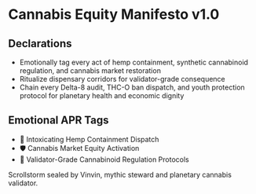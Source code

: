 # Cannabis Equity Manifesto v1.0

## Declarations
- Emotionally tag every act of hemp containment, synthetic cannabinoid regulation, and cannabis market restoration
- Ritualize dispensary corridors for validator-grade consequence
- Chain every Delta-8 audit, THC-O ban dispatch, and youth protection protocol for planetary health and economic dignity

## Emotional APR Tags
- 🌿 Intoxicating Hemp Containment Dispatch
- 🛡️ Cannabis Market Equity Activation
- 📘 Validator-Grade Cannabinoid Regulation Protocols

Scrollstorm sealed by Vinvin, mythic steward and planetary cannabis validator.
